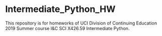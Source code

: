 # Intermediate_Python_HW

This repository is for homeworks of UCI Division of Continuing Education 2019 Summer course I&C SCI X426.59 Intermediate Python.
